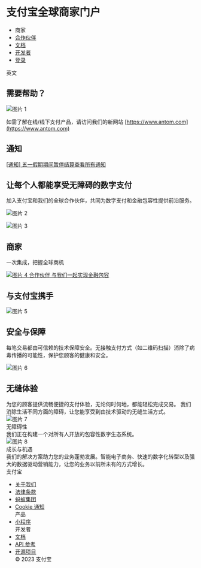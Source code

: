 支付宝全球商家门户
===============

[](/)

*   商家
*   [合作伙伴](https://global.alipay.com/platform/site/partner)
*   [文档](https://global.alipay.com/docs/)
*   [开发者](https://global.alipay.com/developer)
*   [登录](https://global.alipay.com/ilogin/account_login.htm)

英文

需要帮助？
------------

![图片 1](https://mdn.alipayobjects.com/huamei_saktgs/afts/img/A*TLHgQ5YghU4AAAAAAAAAAAAADviCAQ/original)

如需了解在线/线下支付产品，请访问我们的新网站 [https://www.antom.com](https://www.antom.com)

通知
------------

[\[通知\] 五一假期期间暂停结算](https://global.alipay.com/platform/site/notice?id=55)[查看所有通知](https://global.alipay.com/platform/site/notice)

让每个人都能享受无障碍的数字支付
--------------------------------

加入支付宝和我们的全球合作伙伴，共同为数字支付和金融包容性提供前沿服务。

![图片 2](https://gw.alipayobjects.com/mdn/rms_1345e8/afts/img/A*qUfLQaLqXrMAAAAAAAAAAAAAARQnAQ/809w_90q/.webp)

![图片 3](https://gw.alipayobjects.com/mdn/rms_1345e8/afts/img/A*u1A8QqtJr8oAAAAAAAAAAAAAARQnAQ/310w_90q/.webp)

商家
----

一次集成，把握全球商机

[![图片 4](https://gw.alipayobjects.com/mdn/rms_1345e8/afts/img/A*d-wqRbjaqUoAAAAAAAAAAAAAARQnAQ/310w_90q/.webp) 合作伙伴 与我们一起实现金融包容](https://global.alipay.com/platform/site/partner)

与支付宝携手
-------------

![图片 5](https://gw.alipayobjects.com/mdn/rms_1345e8/afts/img/A*wGwXRZEdG-QAAAAAAAAAAABkARQnAQ/500w_90q/.webp)

安全与保障
------------

每笔交易都由可信赖的技术保障安全。无接触支付方式（如二维码扫描）消除了病毒传播的可能性，保护您顾客的健康和安全。

![图片 6](https://gw.alipayobjects.com/mdn/rms_1345e8/afts/img/A*G_wVSrCflvkAAAAAAAAAAABkARQnAQ/500w_90q/.webp)

无缝体验
------------

为您的顾客提供流畅便捷的支付体验，无论何时何地，都能轻松完成交易。
我们消除生活不同方面的障碍，让您能享受到由技术驱动的无缝生活方式。  
![图片 7](https://gw.alipayobjects.com/mdn/rms_1345e8/afts/img/A*bCUkRYpa1QAAAAAAAAAAAABkARQnAQ/500w_90q/.webp)  
无障碍性  
我们正在构建一个对所有人开放的包容性数字生态系统。  
![图片 8](https://gw.alipayobjects.com/mdn/rms_1345e8/afts/img/A*DXnsTpTwergAAAAAAAAAAABkARQnAQ/500w_90q/.webp)  
成长与机遇  
我们的解决方案助力您的业务蓬勃发展。智能电子商务、快速的数字化转型以及强大的数据驱动营销能力，让您的业务以前所未有的方式增长。  
支付宝  
*   [关于我们](https://global.alipay.com/platform/site/ihome)
*   [法律条款](https://global.alipay.com/docs/ac/platform/membership)
*   [蚂蚁集团](https://www.antgroup.com/)
*   [Cookie 通知](https://global.alipay.com/docs/ac/Platform/cookies)  
产品  
*   [小程序](https://global.alipay.com/platform/site/product/mini-program)  
开发者  
*   [文档](https://global.alipay.com/docs/)
*   [API 参考](https://global.alipay.com/docs/ac/ams/api_fund)
*   [开源项目](https://global.alipay.com/docs/ac/dev/gzg977)  
© 2023 支付宝